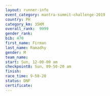 ```yaml
---
layout: runner-info 
event_category: mantra-summit-challenge-2019 
country: PH
category_km: 35KM 
overall_rank:  9999
gender_rank: 
bib: 470
first_name: Firman
last_name: Ramadhy
gender: M
team_name: 
start: Sun, 12-00-00 am
checkpoint8: Sun, 09-50-20 am
finish: 
race_time: 9-50-20
status: DNF
certificate: 
---
```

